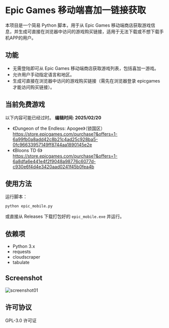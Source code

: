 # Epic Games 移动端喜加一链接获取

本项目是一个简易 Python 脚本，用于从 Epic Games 移动端商店获取游戏信息，并生成可直接在浏览器中访问的游戏购买链接，适用于无法下载或不想下载手机APP的用户。

## 功能
- 无需登陆即可从 Epic Games 移动端商店获取游戏列表，包括喜加一游戏。
- 允许用户手动指定语言和地区。
- 生成可直接在浏览器中访问的游戏购买链接（需先在浏览器登录 epicgames 才能访问购买链接）。

## 当前免费游戏
以下内容可能已经过时。 **编辑时间: 2025/02/20**
- 《Dungeon of the Endless: Apogee》（锁国区）  
https://store.epicgames.com/purchase?&offers=1-6a99fb0a8add42c8b21c4ad25c928ba5-0fc96633957149ff8744aa1890145e2e
- 《Bloons TD 6》  
https://store.epicgames.com/purchase?&offers=1-6a8dfa6e441e4f2f9048a98776c6077d-c930e6f4d4e3420aad0241f45b0fea4b

## 使用方法

运行脚本：
```sh
python epic_mobile.py
```

或直接从 Releases 下载打包好的 `epic_mobile.exe` 并运行。

## 依赖项
- Python 3.x
- requests
- cloudscraper
- tabulate

## Screenshot
![screenshot01](https://github.com/user-attachments/assets/16992e39-aba2-46be-ad58-7585610a7723)

## 许可协议
GPL-3.0 许可证
